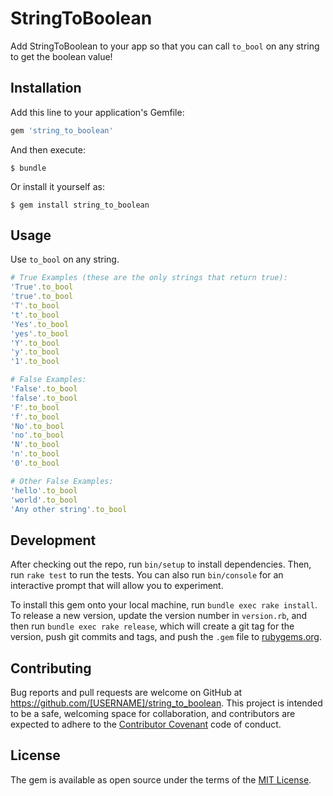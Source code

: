 # StringToBoolean

Add StringToBoolean to your app so that you can call `to_bool` on any string to
get the boolean value!

## Installation

Add this line to your application's Gemfile:

```ruby
gem 'string_to_boolean'
```

And then execute:

    $ bundle

Or install it yourself as:

    $ gem install string_to_boolean

## Usage

Use `to_bool` on any string.

```ruby
# True Examples (these are the only strings that return true):
'True'.to_bool
'true'.to_bool
'T'.to_bool
't'.to_bool
'Yes'.to_bool
'yes'.to_bool
'Y'.to_bool
'y'.to_bool
'1'.to_bool

# False Examples:
'False'.to_bool
'false'.to_bool
'F'.to_bool
'f'.to_bool
'No'.to_bool
'no'.to_bool
'N'.to_bool
'n'.to_bool
'0'.to_bool

# Other False Examples:
'hello'.to_bool
'world'.to_bool
'Any other string'.to_bool
```

## Development

After checking out the repo, run `bin/setup` to install dependencies. Then, run `rake test` to run the tests. You can also run `bin/console` for an interactive prompt that will allow you to experiment.

To install this gem onto your local machine, run `bundle exec rake install`. To release a new version, update the version number in `version.rb`, and then run `bundle exec rake release`, which will create a git tag for the version, push git commits and tags, and push the `.gem` file to [rubygems.org](https://rubygems.org).

## Contributing

Bug reports and pull requests are welcome on GitHub at https://github.com/[USERNAME]/string_to_boolean. This project is intended to be a safe, welcoming space for collaboration, and contributors are expected to adhere to the [Contributor Covenant](http://contributor-covenant.org) code of conduct.


## License

The gem is available as open source under the terms of the [MIT License](http://opensource.org/licenses/MIT).

